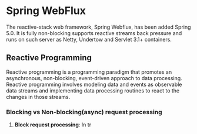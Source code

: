 # Spring WebFlux
The reactive-stack web framework, Spring Webflux, has been added Spring 5.0. It is fully non-blocking supports reactive streams back pressure and runs on such server as Netty, Undertow and Servlet 3.1+ containers.

## Reactive Programming
Reactive programming is a programming paradigm that promotes an asynchronous, non-blocking, event-driven approach to data processing. Reactive programming involves modeling data and events as observable data streams and implementing data processing routines to react to the changes in those streams.

### Blocking vs Non-blocking(async) request processing
1. **Block request processing**: In tr